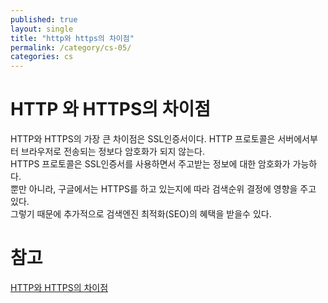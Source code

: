 ```yaml
---
published: true
layout: single
title: "http와 https의 차이점"
permalink: /category/cs-05/
categories: cs
---
```


# HTTP 와 HTTPS의 차이점

HTTP와 HTTPS의 가장 큰 차이점은 SSL인증서이다. HTTP 프로토콜은 서버에서부터 브라우저로 전송되는 정보다 암호화가 되지 않는다.  
HTTPS 프로토콜은 SSL인증서를 사용하면서 주고받는 정보에 대한 암호화가 가능하다.  
뿐만 아니라, 구글에서는 HTTPS를 하고 있는지에 따라 검색순위 결정에 영향을 주고 있다.  
그렇기 때문에 추가적으로 검색엔진 최적화(SEO)의 혜택을 받을수 있다.

# 참고

[HTTP와 HTTPS의 차이점](https://brunch.co.kr/@hyoi0303/10)
